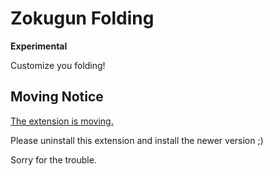 Zokugun Folding
===============

**Experimental**

Customize you folding!

## Moving Notice

[The extension is moving.](https://marketplace.visualstudio.com/items?itemName=zokugun.explicit-folding)

Please uninstall this extension and install the newer version ;)

Sorry for the trouble.